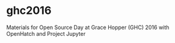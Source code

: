 # ghc2016
Materials for Open Source Day at Grace Hopper (GHC) 2016 with OpenHatch and Project Jupyter
